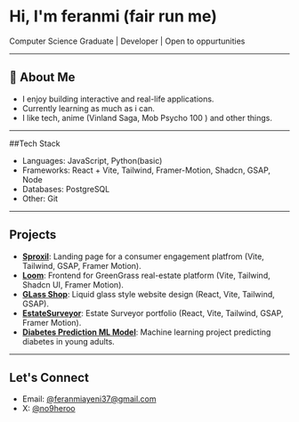 # Hi, I'm feranmi (fair run me)

Computer Science Graduate | Developer | Open to oppurtunities

---

## 🚀 About Me
- I enjoy building interactive and real-life applications.
- Currently learning as much as i can.
- I like tech, anime (Vinland Saga, Mob Psycho 100 ) and other things.


---

##Tech Stack
- Languages: JavaScript, Python(basic)
- Frameworks: React + Vite, Tailwind, Framer-Motion, Shadcn, GSAP, Node
- Databases: PostgreSQL
- Other: Git
---

## Projects
- [**Sproxil**](https://github.com/wailee2/sproxil): Landing page for a consumer engagement platfrom (Vite, Tailwind, GSAP, Framer Motion).
- [**Loom**](https://github.com/wailee2/loom): Frontend for GreenGrass real-estate platform (Vite, Tailwind, Shadcn UI, Framer Motion).
- [**GLass Shop**](https://glassy-five.vercel.app/): Liquid glass style website design (React, Vite, Tailwind, GSAP).
- [**EstateSurveyor**](https://estatesurveyor.vercel.app/): Estate Surveyor portfolio (React, Vite, Tailwind, GSAP, Framer Motion).
- [**Diabetes Prediction ML Model**](#): Machine learning project predicting diabetes in young adults.

---

## Let's Connect
- Email: [@feranmiayeni37@gmail.com](mailto:feranmiayeni37@gmail.com)
- X: [@no9heroo](https://x.com/no9heroo)

